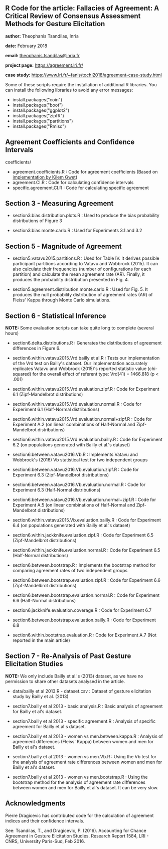 ## R Code for the article: **Fallacies of Agreement: A Critical Review of Consensus Assessment Methods for Gesture Elicitation**

**author:** Theophanis Tsandilas, Inria

**date:** February 2018

**email:** theophanis.tsandilas@inria.fr

**project page:** https://agreement.lri.fr/ 

**case study:** https://www.lri.fr/~fanis/tochi2018/agreement-case-study.html

Some of these scripts require the installation of additional R libraries. 
You can install the following libraries to avoid any error messages:

- install.packages("coin")
- install.packages("boot")
- install.packages("ggplot2")
- install.packages("zipfR")
- install.packages("partitions")
- install.packages("Rmisc")


## Agreement Coefficients and Confidence Intervals 

coefficients/ 
- agreement.coefficients.R : Code for agreement coefficients (Based on [implementation by Kilem Gwet](http://agreestat.com/r_functions.html))
- agreement.CI.R : Code for calculating confidence intervals
- specific.agreement.CI.R : Code for calculating specific agreement 


## Section 3 - Measuring Agreement

- section3.bias.distribution.plots.R : Used to produce the bias probability distributions of Figure 3

- section3.bias.monte.carlo.R : Used for Experiments 3.1 and 3.2


## Section 5 - Magnitude of Agreement

- section5.vatavu2015.partitions.R : Used for Table IV. It derives possible participant partitions according to Vatavu and Wobbrock (2015). It can also calculate their frequencies (number of configurations for each partition) and calculate the mean agreement rate (AR). Finally, it produces the probability distribution presented in Fig. 4.

- section5.agreement.distribution.monte.carlo.R : Used for Fig. 5. It produces the null probability distribution of agreement rates (AR) of Fleiss' Kappa through Monte Carlo simulations. 


## Section 6 - Statistical Inference

**NOTE:** Some evaluation scripts can take quite long to complete (several hours)

- section6.delta.distributions.R : Generates the distributions of agreement differences in Figure 6.

- section6.within.vatavu2015.Vrd.bailly et al.R : Tests our implementation of the Vrd test on Bailly's dataset. Our implementation accurately replicates Vatavu and Wobbrock (2015)'s reported statistic value (chi-squared) for the overall effect of referent type: Vrd(41) = 1466.818 (p < .001)

- section6.within.vatavu2015.Vrd.evaluation.zipf.R : Code for Experiment 6.1 (Zipf-Mandelbrot distributions)

- section6.within.vatavu2015.Vrd.evaluation.normal.R :  Code for Experiment 6.1 (Half-Normal distributions)

- section6.within.vatavu2015.Vrd.evaluation.normal+zipf.R : Code for Experiment A.2 (on linear combinations of Half-Normal and Zipf-Mandelbrot distributions)

- section6.within.vatavu2015.Vrd.evaluation.bailly.R : Code for Experiment 6.2 (on populations generated with Bailly et al.'s dataset)

- section6.between.vatavu2016.Vb.R  :  Implements Vatavu and Wobbrock's (2016) Vb statistical test for two independent groups

- section6.between.vatavu2016.Vb.evaluation.zipf.R :  Code for Experiment 6.3 (Zipf-Mandelbrot distributions)

- section6.between.vatavu2016.Vb.evaluation.normal.R : Code for Experiment 6.3 (Half-Normal distributions)

- section6.between.vatavu2016.Vb.evaluation.normal+zipf.R :  Code for Experiment A.5 (on linear combinations of Half-Normal and Zipf-Mandelbrot distributions)

- section6.within.vatavu2015.Vb.evaluation.bailly.R : Code for Experiment 6.4 (on populations generated with Bailly et al.'s dataset)

- section6.within.jackknife.evaluation.zipf.R : Code for Experiment 6.5 (Zipf-Mandelbrot distributions)

- section6.within.jackknife.evaluation.normal.R : Code for Experiment 6.5 (Half-Normal distributions)

- section6.between.bootstrap.R : Implements the bootstrap method for comparing agreement rates of two independent groups

- section6.between.bootstrap.evaluation.zipf.R : Code for Experiment 6.6 (Zipf-Mandelbrot distributions)

- section6.between.bootstrap.evaluation.normal.R : Code for Experiment 6.6 (Half-Normal distributions)

- section6.jackknife.evaluation.coverage.R : Code for Experiment 6.7

- section6.between.bootstrap.evaluation.bailly.R : Code for Experiment 6.8

- section6.within.bootstrap.evaluation.R : Code for Experiment A.7 (Not reported in the main article)



## Section 7 - Re-Analysis of Past Gesture Elicitation Studies

**NOTE:** We only include Bailly et al.'s (2013) dataset, as we have no permission to share other datasets analysed in the article.

- data/bailly et al 2013.R - dataset.csv : Dataset of gesture elicitation study by Bailly et al. (2013) 

- section7.bailly et al 2013 - basic analysis.R : Basic analysis of agreement for Bailly et al's dataset. 

- section7.bailly et al 2013 - specific agreement.R : Analysis of specific agreement for Bailly et al's dataset. 

- section7.bailly et al 2013 - women vs men.between.kappa.R : Analysis of agreement differences (Fleiss' Kappa) between women and men for Bailly et al's dataset. 


- section7.bailly et al 2013 - women vs men.Vb.R : Using the Vb test for the analysis of agreement rate differences between women and men for Bailly et al's dataset. 

- section7.bailly et al 2013 - women vs men.bootstrap.R : Using the bootstrap method for the analysis of agreement rate differences between women and men for Bailly et al's dataset. It can be very slow.


## Acknowledgments
Pierre Dragicevic has contributed code for the calculation of agreement indices and their confidence intervals. 

See: Tsandilas, T., and Dragicevic, P. (2016). Accounting for Chance Agreement in Gesture Elicitation Studies. Research Report 1584, LRI - CNRS, University Paris-Sud, Feb 2016.
